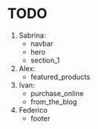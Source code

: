 # TODO

1. Sabrina:
    - navbar
    - hero
    - section_1
2. Alex:
    - featured_products
3. Ivan:
    - purchase_online
    - from_the_blog
4. Federico
    - footer
